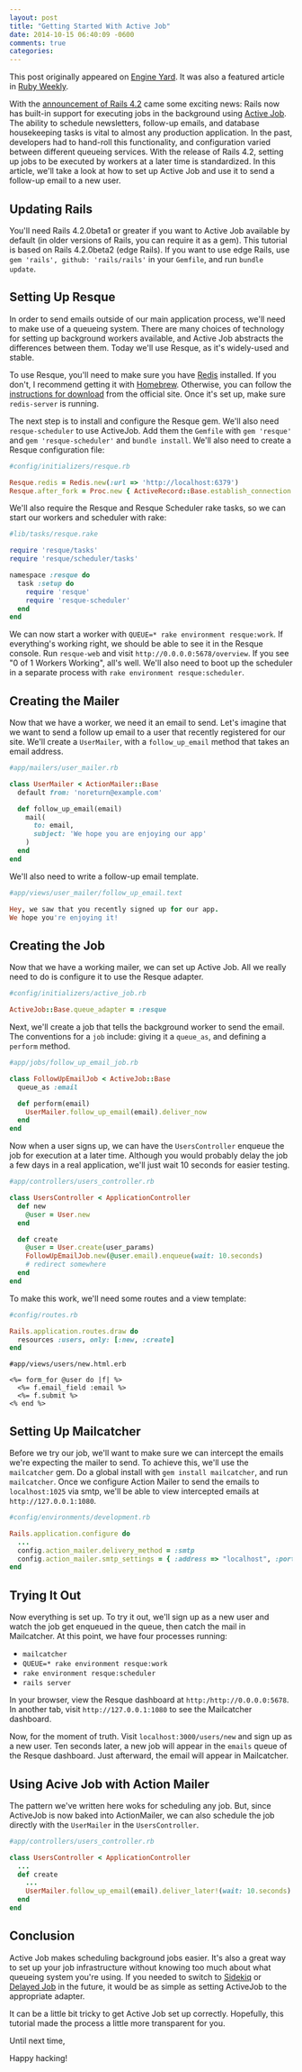 ```yaml
---
layout: post
title: "Getting Started With Active Job"
date: 2014-10-15 06:40:09 -0600
comments: true
categories:
---
```


This post originally appeared on [Engine Yard](https://blog.engineyard.com/2014/getting-started-with-active-job).
It was also a featured article in [Ruby Weekly](http://rubyweekly.com/issues/215).


With the [announcement of Rails 4.2](http://edgeguides.rubyonrails.org/4_2_release_notes.html) came some exciting news: Rails now has built-in support for executing jobs in the background using [Active Job](https://github.com/rails/rails/tree/master/activejob). The ability to schedule newsletters, follow-up emails, and database housekeeping tasks is vital to almost any production application. In the past, developers had to hand-roll this functionality, and configuration varied between different queueing services. With the release of Rails 4.2, setting up jobs to be executed by workers at a later time is standardized. In this article, we'll take a look at how to set up Active Job and use it to send a follow-up email to a new user.

## Updating Rails

You'll need Rails 4.2.0beta1 or greater if you want to Active Job available by default (in older versions of Rails, you can require it as a gem). This tutorial is based on Rails 4.2.0beta2 (edge Rails). If you want to use edge Rails, use `gem 'rails', github: 'rails/rails'` in your `Gemfile`, and run `bundle update`.

## Setting Up Resque

In order to send emails outside of our main application process, we'll need to make use of a queueing system. There are many choices of technology for setting up background workers available, and Active Job abstracts the differences between them. Today we'll use Resque, as it's widely-used and stable.

To use Resque, you'll need to make sure you have [Redis](http://redis.io/) installed. If you don't, I recommend getting it with [Homebrew](http://brew.sh/). Otherwise, you can follow the [instructions for download](http://redis.io/download) from the official site. Once it's set up, make sure `redis-server` is running.

The next step is to install and configure the Resque gem. We'll also need `resque-scheduler` to use ActiveJob. Add them the `Gemfile` with `gem 'resque'` and `gem 'resque-scheduler'` and `bundle install`. We'll also need to create a Resque configuration file:

```ruby
#config/initializers/resque.rb

Resque.redis = Redis.new(:url => 'http://localhost:6379')
Resque.after_fork = Proc.new { ActiveRecord::Base.establish_connection }
```

We'll also require the Resque and Resque Scheduler rake tasks, so we can start our workers and scheduler with rake:

```ruby
#lib/tasks/resque.rake

require 'resque/tasks'
require 'resque/scheduler/tasks'

namespace :resque do
  task :setup do
    require 'resque'
    require 'resque-scheduler'
  end
end
```

We can now start a worker with `QUEUE=* rake environment resque:work`. If everything's working right, we should be able to see it in the Resque console. Run `resque-web` and visit `http://0.0.0.0:5678/overview`. If you see "0 of 1 Workers Working", all's well. We'll also need to boot up the scheduler in a separate process with `rake environment resque:scheduler`.

## Creating the Mailer

Now that we have a worker, we need it an email to send. Let's imagine that we want to send a follow up email to a user that recently registered for our site. We'll create a `UserMailer`, with a `follow_up_email` method that takes an email address.

```ruby
#app/mailers/user_mailer.rb

class UserMailer < ActionMailer::Base
  default from: 'noreturn@example.com'

  def follow_up_email(email)
    mail(
      to: email,
      subject: 'We hope you are enjoying our app'
    )
  end
end
```

We'll also need to write a follow-up email template.

```ruby
#app/views/user_mailer/follow_up_email.text

Hey, we saw that you recently signed up for our app.
We hope you're enjoying it!
```

## Creating the Job

Now that we have a working mailer, we can set up Active Job. All we really need to do is configure it to use the Resque adapter.

```ruby
#config/initializers/active_job.rb

ActiveJob::Base.queue_adapter = :resque
```

Next, we'll create a job that tells the background worker to send the email. The conventions for a `job` include: giving it a `queue_as`, and defining a `perform` method.

```ruby
#app/jobs/follow_up_email_job.rb

class FollowUpEmailJob < ActiveJob::Base
  queue_as :email

  def perform(email)
    UserMailer.follow_up_email(email).deliver_now
  end
end
```

Now when a user signs up, we can have the `UsersController` enqueue the job for execution at a later time. Although you would probably delay the job a few days in a real application, we'll just wait 10 seconds for easier testing.

```ruby
#app/controllers/users_controller.rb

class UsersController < ApplicationController
  def new
    @user = User.new
  end

  def create
    @user = User.create(user_params)
    FollowUpEmailJob.new(@user.email).enqueue(wait: 10.seconds)
    # redirect somewhere
  end
end
```

To make this work, we'll need some routes and a view template:

```ruby
#config/routes.rb

Rails.application.routes.draw do
  resources :users, only: [:new, :create]
end
```


```erb
#app/views/users/new.html.erb

<%= form_for @user do |f| %>
  <%= f.email_field :email %>
  <%= f.submit %>
<% end %>
```

## Setting Up Mailcatcher

Before we try our job, we'll want to make sure we can intercept the emails we're expecting the mailer to send. To achieve this, we'll use the `mailcatcher` gem. Do a global install with `gem install mailcatcher`, and run `mailcatcher`. Once we configure Action Mailer to send the emails to `localhost:1025` via smtp, we'll be able to view intercepted emails at `http://127.0.0.1:1080`.

```ruby
#config/environments/development.rb

Rails.application.configure do
  ...
  config.action_mailer.delivery_method = :smtp
  config.action_mailer.smtp_settings = { :address => "localhost", :port => 1025 }
end
```

## Trying It Out

Now everything is set up. To try it out, we'll sign up as a new user and watch the job get enqueued in the queue, then catch the mail in Mailcatcher. At this point, we have four processes running:

- `mailcatcher`
- `QUEUE=* rake environment resque:work`
- `rake environment resque:scheduler`
- `rails server`

In your browser, view the Resque dashboard at `http:/http://0.0.0.0:5678`. In another tab, visit `http://127.0.0.1:1080` to see the Mailcatcher dashboard.

Now, for the moment of truth. Visit `localhost:3000/users/new` and sign up as a new user. Ten seconds later, a new job will appear in the `emails` queue of the Resque dashboard. Just afterward, the email will appear in Mailcatcher.

## Using Acive Job with Action Mailer

The pattern we've written here woks for scheduling any job. But, since ActiveJob is now baked into ActionMailer, we can also schedule the job directly with the `UserMailer` in the `UsersController`.

```ruby
#app/controllers/users_controller.rb

class UsersController < ApplicationController
  ...
  def create
    ...
    UserMailer.follow_up_email(email).deliver_later!(wait: 10.seconds)
  end
end
```

## Conclusion

Active Job makes scheduling background jobs easier. It's also a great way to set up your job infrastructure without knowing too much about what queueing system you're using. If you needed to switch to [Sidekiq](https://github.com/mperham/sidekiq) or [Delayed Job](https://github.com/collectiveidea/delayed_job) in the future, it would be as simple as setting ActiveJob to the appropriate adapter.

It can be a little bit tricky to get Active Job set up correctly. Hopefully, this tutorial made the process a little more transparent for you.

Until next time,

Happy hacking!

